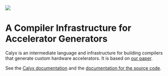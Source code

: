 <picture>
  <source srcset="https://sgtpeacock.com/calyx/img/logo-text-dark.svg" media="(prefers-color-scheme: dark)">
  <img src="https://sgtpeacock.com/calyx/img/logo-text.svg">
</picture>

# A Compiler Infrastructure for Accelerator Generators

Calyx is an intermediate language and infrastructure for building compilers that generate custom hardware accelerators. It is based on [our paper](https://rachitnigam.com/files/pubs/calyx.pdf).

See the [Calyx documentation](https://capra.cs.cornell.edu/docs/calyx/) and the [documentation for the source code](https://capra.cs.cornell.edu/docs/calyx/source/calyx).
